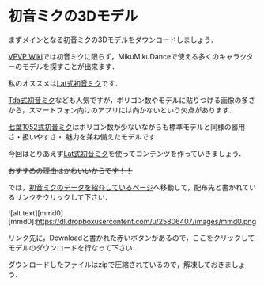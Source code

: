 # 初音ミクの3Dモデル

まずメインとなる初音ミクの3Dモデルをダウンロードしましょう．

[VPVP Wiki](http://www6.atwiki.jp/vpvpwiki/pages/1.html)では初音ミクに限らず，MikuMikuDanceで使える多くのキャラクターのモデルを探すことが出来ます．

私のオススメは[Lat式初音ミク](http://www6.atwiki.jp/vpvpwiki/pages/204.html)です．

[Tda式初音ミク](http://www6.atwiki.jp/vpvpwiki/pages/446.html)なども人気ですが，ポリゴン数やモデルに貼りつける画像の多さから，スマートフォン向けのアプリには向かないという欠点があります．

[七葉1052式初音ミク](http://dic.nicovideo.jp/a/%E4%B8%83%E8%91%891052%E5%BC%8F%28%E4%BB%AE%29)はポリゴン数が少ないながらも標準モデルと同様の器用さ・扱いやすさ・
魅力を兼ね備えたモデルです．

今回はとりあえず[Lat式初音ミク](http://www6.atwiki.jp/vpvpwiki/pages/204.html)を使ってコンテンツを作っていきましょう．

~~おすすめの理由はかわいいからです！！~~

では，[初音ミクのデータを紹介しているページ](http://www6.atwiki.jp/vpvpwiki/pages/298.html)へ移動して，配布先と書かれているリンクをクリックして下さい．

![alt text][mmd0]
[mmd0]:https://dl.dropboxusercontent.com/u/25806407/images/mmd0.png

リンク先に，Downloadと書かれた赤いボタンがあるので，ここをクリックしてモデルのダウンロードを行なって下さい．

ダウンロードしたファイルはzipで圧縮されているので，解凍しておきましょう．
